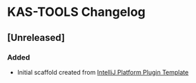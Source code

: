 <!-- Keep a Changelog guide -> https://keepachangelog.com -->

# KAS-TOOLS Changelog

## [Unreleased]
### Added
- Initial scaffold created from [IntelliJ Platform Plugin Template](https://github.com/JetBrains/intellij-platform-plugin-template)

